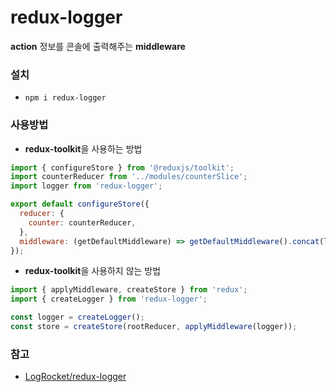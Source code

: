 # redux-logger

**action** 정보를 콘솔에 출력해주는 **middleware**

### **설치**

- `npm i redux-logger`

### 사용방법

- **redux-toolkit**을 사용하는 방법

```jsx
import { configureStore } from '@reduxjs/toolkit';
import counterReducer from '../modules/counterSlice';
import logger from 'redux-logger';

export default configureStore({
  reducer: {
    counter: counterReducer,
  },
  middleware: (getDefaultMiddleware) => getDefaultMiddleware().concat(logger),
});
```

- **redux-toolkit**을 사용하지 않는 방법

```jsx
import { applyMiddleware, createStore } from 'redux';
import { createLogger } from 'redux-logger';

const logger = createLogger();
const store = createStore(rootReducer, applyMiddleware(logger));
```

### 참고

- [LogRocket/redux-logger](https://github.com/LogRocket/redux-logger)